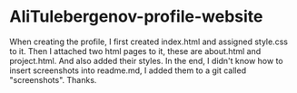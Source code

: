 # AliTulebergenov-profile-website
When creating the profile, I first created index.html and assigned style.css to it. Then I attached two html pages to it, these are about.html and project.html. And also added their styles. In the end, I didn't know how to insert screenshots into readme.md, I added them to a git called "screenshots". Thanks.
